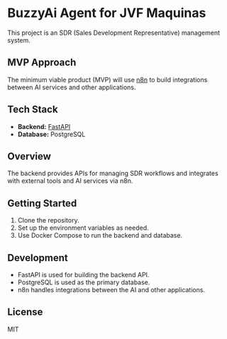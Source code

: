 # BuzzyAi Agent for JVF Maquinas

This project is an SDR (Sales Development Representative) management system.

## MVP Approach

The minimum viable product (MVP) will use [n8n](https://n8n.io/) to build integrations between AI services and other applications.

## Tech Stack

- **Backend:** [FastAPI](https://fastapi.tiangolo.com/)
- **Database:** PostgreSQL

## Overview

The backend provides APIs for managing SDR workflows and integrates with external tools and AI services via n8n.

## Getting Started

1. Clone the repository.
2. Set up the environment variables as needed.
3. Use Docker Compose to run the backend and database.

## Development

- FastAPI is used for building the backend API.
- PostgreSQL is used as the primary database.
- n8n handles integrations between the AI and other applications.

## License

MIT

